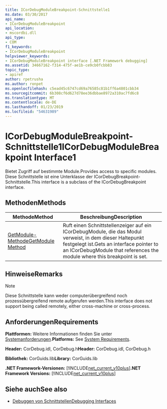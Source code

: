 ```yaml
---
title: ICorDebugModuleBreakpoint-Schnittstelle1
ms.date: 03/30/2017
api_name:
- ICorDebugModuleBreakpoint
api_location:
- mscordbi.dll
api_type:
- COM
f1_keywords:
- ICorDebugModuleBreakpoint
helpviewer_keywords:
- ICorDebugModuleBreakpoint interface [.NET Framework debugging]
ms.assetid: 34667162-f314-475f-ae1b-ce9cb0fcbb83
topic_type:
- apiref
author: rpetrusha
ms.author: ronpet
ms.openlocfilehash: c5ead45c6747cd69a76585c81b1ff6a4801cbb34
ms.sourcegitcommit: 6b308cf6d627d78ee36dbbae8972a310ac7fd6c8
ms.translationtype: MT
ms.contentlocale: de-DE
ms.lasthandoff: 01/23/2019
ms.locfileid: "54631989"
---
```

# <a name="icordebugmodulebreakpoint-interface1"></a><span data-ttu-id="2be40-102">ICorDebugModuleBreakpoint-Schnittstelle1</span><span class="sxs-lookup"><span data-stu-id="2be40-102">ICorDebugModuleBreakpoint Interface1</span></span>
<span data-ttu-id="2be40-103">Bietet Zugriff auf bestimmte Module.</span><span class="sxs-lookup"><span data-stu-id="2be40-103">Provides access to specific modules.</span></span> <span data-ttu-id="2be40-104">Diese Schnittstelle ist eine Unterklasse der ICorDebugBreakpoint-Schnittstelle.</span><span class="sxs-lookup"><span data-stu-id="2be40-104">This interface is a subclass of the ICorDebugBreakpoint interface.</span></span>  
  
## <a name="methods"></a><span data-ttu-id="2be40-105">Methoden</span><span class="sxs-lookup"><span data-stu-id="2be40-105">Methods</span></span>  
  
|<span data-ttu-id="2be40-106">Methode</span><span class="sxs-lookup"><span data-stu-id="2be40-106">Method</span></span>|<span data-ttu-id="2be40-107">Beschreibung</span><span class="sxs-lookup"><span data-stu-id="2be40-107">Description</span></span>|  
|------------|-----------------|  
|[<span data-ttu-id="2be40-108">GetModule-Methode</span><span class="sxs-lookup"><span data-stu-id="2be40-108">GetModule Method</span></span>](../../../../docs/framework/unmanaged-api/debugging/icordebugmodulebreakpoint-getmodule-method.md)|<span data-ttu-id="2be40-109">Ruft einen Schnittstellenzeiger auf ein ICorDebugModule, die das Modul verweist, in dem dieser Haltepunkt festgelegt ist.</span><span class="sxs-lookup"><span data-stu-id="2be40-109">Gets an interface pointer to an ICorDebugModule that references the module where this breakpoint is set.</span></span>|  
  
## <a name="remarks"></a><span data-ttu-id="2be40-110">Hinweise</span><span class="sxs-lookup"><span data-stu-id="2be40-110">Remarks</span></span>  
  
> [!NOTE]
>  <span data-ttu-id="2be40-111">Diese Schnittstelle kann weder computerübergreifend noch prozessübergreifend remote aufgerufen werden.</span><span class="sxs-lookup"><span data-stu-id="2be40-111">This interface does not support being called remotely, either cross-machine or cross-process.</span></span>  
  
## <a name="requirements"></a><span data-ttu-id="2be40-112">Anforderungen</span><span class="sxs-lookup"><span data-stu-id="2be40-112">Requirements</span></span>  
 <span data-ttu-id="2be40-113">**Plattformen:** Weitere Informationen finden Sie unter [Systemanforderungen](../../../../docs/framework/get-started/system-requirements.md).</span><span class="sxs-lookup"><span data-stu-id="2be40-113">**Platforms:** See [System Requirements](../../../../docs/framework/get-started/system-requirements.md).</span></span>  
  
 <span data-ttu-id="2be40-114">**Header:** CorDebug.idl, CorDebug.h</span><span class="sxs-lookup"><span data-stu-id="2be40-114">**Header:** CorDebug.idl, CorDebug.h</span></span>  
  
 <span data-ttu-id="2be40-115">**Bibliothek:** CorGuids.lib</span><span class="sxs-lookup"><span data-stu-id="2be40-115">**Library:** CorGuids.lib</span></span>  
  
 <span data-ttu-id="2be40-116">**.NET Framework-Versionen:** [!INCLUDE[net_current_v10plus](../../../../includes/net-current-v10plus-md.md)]</span><span class="sxs-lookup"><span data-stu-id="2be40-116">**.NET Framework Versions:** [!INCLUDE[net_current_v10plus](../../../../includes/net-current-v10plus-md.md)]</span></span>  
  
## <a name="see-also"></a><span data-ttu-id="2be40-117">Siehe auch</span><span class="sxs-lookup"><span data-stu-id="2be40-117">See also</span></span>
- [<span data-ttu-id="2be40-118">Debuggen von Schnittstellen</span><span class="sxs-lookup"><span data-stu-id="2be40-118">Debugging Interfaces</span></span>](../../../../docs/framework/unmanaged-api/debugging/debugging-interfaces.md)
